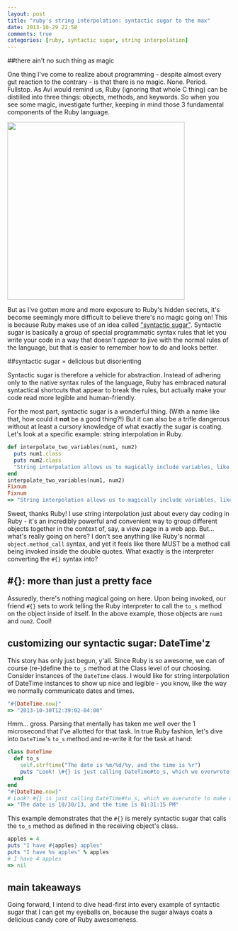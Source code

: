 ```yaml
---
layout: post
title: "ruby's string interpolation: syntactic sugar to the max"
date: 2013-10-29 22:58
comments: true
categories: [ruby, syntactic sugar, string interpolation] 
---
```

##there ain't no such thing as magic

One thing I've come to realize about programming - despite almost every gut reaction to the contrary - is that there is no magic. None. Period. Fullstop. As Avi would remind us, Ruby (ignoring that whole C thing) can be distilled into three things: objects, methods, and keywords. So when you see some magic, investigate further, keeping in mind those 3 fundamental components of the Ruby language. 

<img src='http://s3.amazonaws.com/rapgenius/filepicker%2FeEF6S8NTRLu4B2LbvkwO_magic_.jpg' width=400 >

But as I've gotten more and more exposure to Ruby's hidden secrets, it's become seemingly more difficult to believe there's no magic going on! This is because Ruby makes use of an idea called ["syntactic sugar"](http://rubylearning.com/satishtalim/ruby_syntactic_sugar.html). Syntactic sugar is basically a group of special programmatic syntax rules that let you write your code in a way that doesn't *appear* to jive with the normal rules of the language, but that is easier to remember how to do and looks better.

##syntactic sugar = delicious but disorienting

Syntactic sugar is therefore a vehicle for abstraction. Instead of adhering only to the native syntax rules of the language, Ruby has embraced natural syntactical shortcuts that appear to break the rules, but actually make your code read more legible and human-friendly. 

For the most part, syntactic sugar is a wonderful thing. (With a name like that, how could it **not** be a good thing?!) But it can also be a trifle dangerous without at least a cursory knowledge of what exactly the sugar is coating. Let's look at a specific example: string interpolation in Ruby. 

```ruby
def interpolate_two_variables(num1, num2)
  puts num1.class
  puts num2.class
  "String interpolation allows us to magically include variables, like #{num1} and #{num2}!"
end
interpolate_two_variables(num1, num2)
Fixnum
Fixnum
=> "String interpolation allows us to magically include variables, like 6 and 23!"
``` 
Sweet, thanks Ruby! I use string interpolation just about every day coding in Ruby - it's an incredibly powerful and convenient way to group different objects together in the context of, say, a view page in a web app. But... what's really going on here? I don't see anything like Ruby's normal ```object.method_call``` syntax, and yet it feels like there MUST be a method call being invoked inside the double quotes. What exactly is the interpreter converting the ```#{}``` syntax into?

## #{}: more than just a pretty face

Assuredly, there's nothing magical going on here. Upon being invoked, our friend ```#{}``` sets to work telling the Ruby interpreter to call the ```to_s``` method on the object inside of itself. In the above example, those objects are ```num1``` and ```num2```. Cool!

## customizing our syntactic sugar: DateTime'z

This story has only just begun, y'all. Since Ruby is so awesome, we can of course (re-)define the ```to_s``` method at the Class level of our choosing. Consider instances of the ```DateTime``` class. I would like for string interpolation of DateTime instances to show up nice and legible - you know, like the way we normally communicate dates and times. 

```ruby
"#{DateTime.now}"
=> "2013-10-30T12:39:02-04:00"
```
Hmm... gross. Parsing that mentally has taken me well over the 1 microsecond that I've allotted for that task. In true Ruby fashion, let's dive into ```DateTime```'s ```to_s``` method and re-write it for the task at hand:

```ruby
class DateTime
  def to_s
    self.strftime("The date is %m/%d/%y, and the time is %r")
    puts "Look! \#{} is just calling DateTime#to_s, which we overwrote to make our DateTime objects easier to read!"
  end
end
"#{DateTime.now}"
# Look! #{} is just calling DateTime#to_s, which we overwrote to make our DateTime objects easier to read!
=> "The date is 10/30/13, and the time is 01:31:15 PM"
```
This example demonstrates that the ```#{}``` is merely syntactic sugar that calls the ```to_s``` method as defined in the receiving object's class.

```ruby
apples = 4
puts "I have #{apples} apples"
puts "I have %s apples" % apples
# I have 4 apples
=> nil
```

## main takeaways

Going forward, I intend to dive head-first into every example of syntactic sugar that I can get my eyeballs on, because the sugar always coats a delicious candy core of Ruby awesomeness.